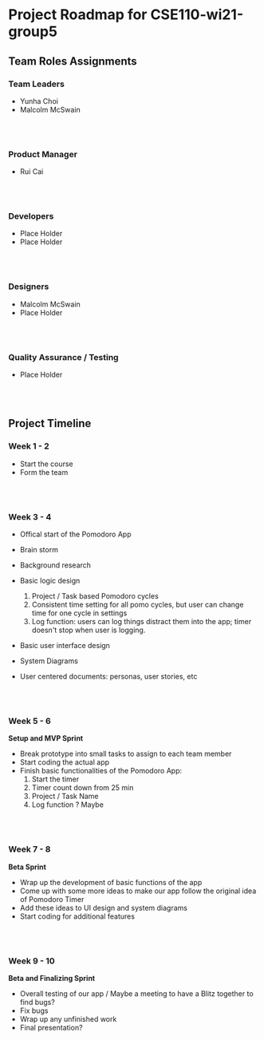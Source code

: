 # Project Roadmap for CSE110-wi21-group5 

## __Team Roles Assignments__
### __Team Leaders__
- Yunha Choi
- Malcolm McSwain
<br>
<br>

### __Product Manager__
- Rui Cai
<br>
<br>

### __Developers__
- Place Holder
- Place Holder
<br>
<br>

### __Designers__
- Malcolm McSwain
- Place Holder
<br>
<br>

### __Quality Assurance / Testing__
- Place Holder


<br>
<br>

## __Project Timeline__

### __Week 1 - 2__
- Start the course
- Form the team

<br>
<br>

### __Week 3 - 4__
- Offical start of the Pomodoro App
- Brain storm
- Background research
- Basic logic design
  1. Project / Task based Pomodoro cycles
  2. Consistent time setting for all pomo cycles, but user can change time for one cycle in settings
  3. Log function: users can log things distract them into the app; timer doesn't stop when user is logging.
   
- Basic user interface design
- System Diagrams
- User centered documents: personas, user stories, etc


<br>
<br>

### __Week 5 - 6__
__Setup and MVP Sprint__
- Break prototype into small tasks to assign to each team member
- Start coding the actual app
- Finish basic functionalities of the Pomodoro App:
  1. Start the timer
  2. Timer count down from 25 min
  3. Project / Task Name
  4. Log function ? Maybe

<br>
<br>

### __Week 7 - 8__
__Beta Sprint__
- Wrap up the development of basic functions of the app
- Come up with some more ideas to make our app follow the original idea of Pomodoro Timer
- Add these ideas to UI design and system diagrams
- Start coding for additional features

<br>
<br>

### __Week 9 - 10__
__Beta and Finalizing Sprint__
- Overall testing of our app / Maybe a meeting to have a Blitz together to find bugs?
- Fix bugs
- Wrap up any unfinished work
- Final presentation?




